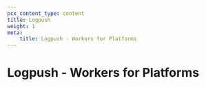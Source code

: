 ```yaml
---
pcx_content_type: content
title: Logpush
weight: 1
meta:
    title: Logpush - Workers for Platforms
---
```


# Logpush - Workers for Platforms